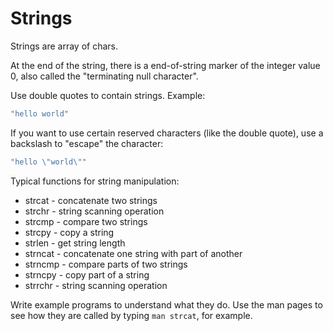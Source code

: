 # Strings #

Strings are array of chars. 

At the end of the string, there is a end-of-string marker of the integer value 0, also called the "terminating null character".

Use double quotes to contain strings. Example:

```c
"hello world"
```

If you want to use certain reserved characters (like the double quote), use a backslash to "escape" the character:

```c
"hello \"world\""
```

Typical functions for string manipulation:

* strcat - concatenate two strings
* strchr - string scanning operation
* strcmp - compare two strings
* strcpy - copy a string
* strlen - get string length
* strncat - concatenate one string with part of another
* strncmp - compare parts of two strings
* strncpy - copy part of a string
* strrchr - string scanning operation

Write example programs to understand what they do. Use the man pages to see how they are called by typing `man strcat`, for example.
